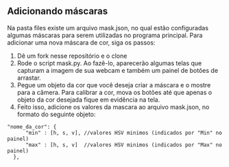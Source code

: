 ## Adicionando máscaras

Na pasta files existe um arquivo mask.json, no qual estão configuradas algumas máscaras para serem utilizadas no programa principal. 
Para adicionar uma nova máscara de cor, siga os passos:
1. Dê um fork nesse repositório e o clone
2. Rode o script mask.py. Ao fazê-lo, aparecerão algumas telas que capturam a imagem de sua webcam e também um painel de botões de arrastar.
3. Pegue um objeto da cor que você deseja criar a máscara e o mostre para a câmera. Para calibrar a cor, mova os botões até que apenas o objeto da cor desejada fique em evidência na tela.
4. Feito isso, adicione os valores da mascara ao arquivo mask.json, no formato do seguinte objeto:
  ```
  "nome_da_cor": {
        "min" : [h, s, v], //valores HSV minimos (indicados por "Min" no painel)
        "max" : [h, s, v]  //valores HSV minimos (indicados por "Max" no painel)
    },
  ```
